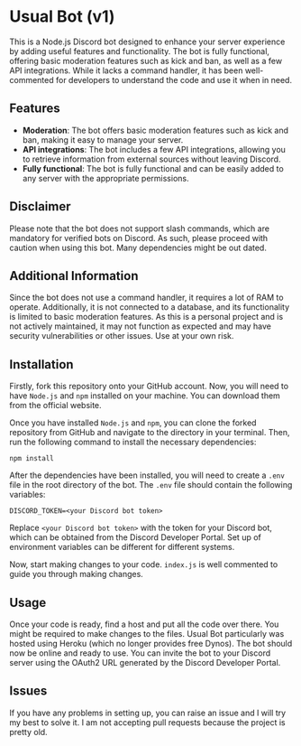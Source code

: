 # Usual Bot (v1)
This is a Node.js Discord bot designed to enhance your server experience by adding useful features and functionality. The bot is fully functional, offering basic moderation features such as kick and ban, as well as a few API integrations. While it lacks a command handler, it has been well-commented for developers to understand the code and use it when in need.

## Features
- **Moderation**: The bot offers basic moderation features such as kick and ban, making it easy to manage your server.
- **API integrations**: The bot includes a few API integrations, allowing you to retrieve information from external sources without leaving Discord.
- **Fully functional**: The bot is fully functional and can be easily added to any server with the appropriate permissions.

## Disclaimer
Please note that the bot does not support slash commands, which are mandatory for verified bots on Discord. As such, please proceed with caution when using this bot. Many dependencies might be out dated.

## Additional Information
Since the bot does not use a command handler, it requires a lot of RAM to operate. Additionally, it is not connected to a database, and its functionality is limited to basic moderation features. As this is a personal project and is not actively maintained, it may not function as expected and may have security vulnerabilities or other issues. Use at your own risk.

## Installation
Firstly, fork this repository onto your GitHub account. Now, you will need to have `Node.js` and `npm` installed on your machine. You can download them from the official website.

Once you have installed `Node.js` and `npm`, you can clone the forked repository from GitHub and navigate to the directory in your terminal. Then, run the following command to install the necessary dependencies:
```
npm install
```

After the dependencies have been installed, you will need to create a `.env` file in the root directory of the bot. The `.env` file should contain the following variables:
```
DISCORD_TOKEN=<your Discord bot token>
```
Replace `<your Discord bot token>` with the token for your Discord bot, which can be obtained from the Discord Developer Portal. Set up of environment variables can be different for different systems.

Now, start making changes to your code. `index.js` is well commented to guide you through making changes.

## Usage
Once your code is ready, find a host and put all the code over there. You might be required to make changes to the files. Usual Bot particularly was hosted using Heroku (which no longer provides free Dynos). The bot should now be online and ready to use. You can invite the bot to your Discord server using the OAuth2 URL generated by the Discord Developer Portal.

## Issues
If you have any problems in setting up, you can raise an issue and I will try my best to solve it. I am not accepting pull requests because the project is pretty old.
